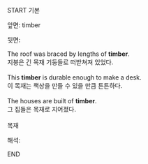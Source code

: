 START
기본

앞면:
timber


뒷면:
<div>The roof was braced by lengths of <strong>timber</strong>. </div><div><div>지붕은 긴 목재 기둥들로 떠받쳐져 있었다.</div></div><div><br></div><div><div>This <strong>timber</strong> is durable enough to make a desk. </div><div><div>이 목재는 책상을 만들 수 있을 만큼 튼튼하다.</div></div></div><div><br></div><div><div>The houses are built of <strong>timber</strong>. </div><div><div>그 집들은 목재로 지어졌다.</div></div></div><div><br></div><div>목재</div>


해석:

END